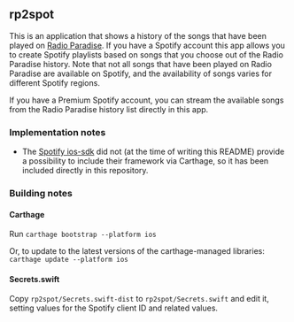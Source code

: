 ## rp2spot

This is an application that shows a history of the songs that have been played on
[Radio Paradise](http://www.radioparadise.com/).  If you have a Spotify account
this app allows you to create Spotify playlists based on songs that you choose out
of the Radio Paradise history.  Note that not all songs that have been played on
Radio Paradise are available on Spotify, and the availability of songs varies for
different Spotify regions.

If you have a Premium Spotify account, you can stream the available songs from
the Radio Paradise history list directly in this app.

### Implementation notes
* The [Spotify ios-sdk](https://github.com/spotify/ios-sdk/) did not (at the time of
  writing this README) provide a possibility to include their framework via Carthage,
  so it has been included directly in this repository.

### Building notes

#### Carthage
Run ``carthage bootstrap --platform ios``

Or, to update to the latest versions of the carthage-managed libraries: ``carthage update --platform ios``

#### Secrets.swift
Copy ``rp2spot/Secrets.swift-dist`` to ``rp2spot/Secrets.swift`` and edit it, setting
values for the Spotify client ID and related values.
